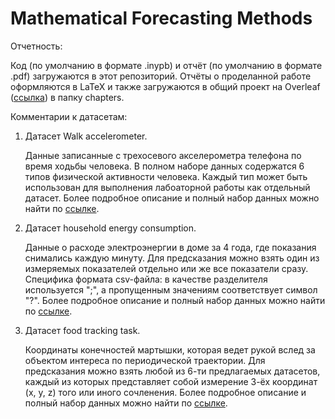 # Mathematical Forecasting Methods

Отчетность:

Код (по умолчанию в формате .inypb) и отчёт (по умолчанию в формате .pdf) загружаются в этот репозиторий.
Отчёты о проделанной работе оформляются в LaTeX и также загружаются в общий проект на Overleaf ([ссылка](https://www.overleaf.com/5114697364cxvvwsdsjjhg)) в папку chapters.
 
Комментарии к датасетам:

1. Датасет Walk accelerometer.

   Данные записанные с трехосевого акселерометра телефона по время ходьбы человека.
   В полном наборе данных содержатся 6 типов физической активности человека.
   Каждый тип может быть использован для выполнения лабоаторной работы как отдельный датасет.
   Более подробное описание и полный набор данных можно найти по [ссылке](https://github.com/mmalekzadeh/motion-sense).
   
   
2. Датасет household energy consumption.

   Данные о расходе электроэнергии в доме за 4 года, где показания снимались каждую минуту.
   Для предсказания можно взять один из измеряемых показателей отдельно или же все показатели сразу.
   Специфика формата csv-файла: в качестве разделителя используется ";", а пропущенным значениям соответствует символ "?".
   Более подробное описание и полный набор данных можно найти по [ссылке](https://machinelearningmastery.com/how-to-load-and-explore-household-electricity-usage-data/).
   
 
3. Датасет food tracking task.
   
   Координаты конечностей мартышки, которая ведет рукой вслед за объектом интереса по периодической траектории. 
   Для предсказания можно взять любой из 6-ти предлагаемых датасетов, каждый из которых представляет собой измерение 3-ёх координат (x, y, z) того или иного сочленения.
   Более подробное описание и полный набор данных можно найти по [ссылке](http://neurotycho.org/epidural-ecog-food-tracking-task).


   
   
